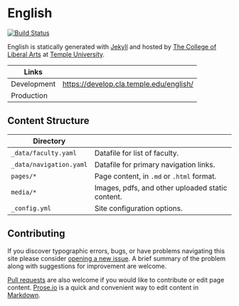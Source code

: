 # English

[![Build Status][travis-img]][travis]

English is statically generated with [Jekyll](https://jekyllrb.com) and hosted by [The College of Liberal Arts](https://liberalarts.temple.edu) at [Temple University](https://temple.edu).

| Links |  |
| --- | --- |
| Development | https://develop.cla.temple.edu/english/ |
| Production | |

## Content Structure

| Directory |  |
| --- | --- |
| ````_data/faculty.yaml```` | Datafile for list of faculty. |
| ````_data/navigation.yaml```` | Datafile for primary   navigation links. |
| ````pages/*```` | Page content, in ````.md```` or ````.html```` format. |
| ````media/*```` | Images, pdfs, and other uploaded static content. |
| ````_config.yml```` | Site configuration options. |

## Contributing

If you discover typographic errors, bugs, or have problems navigating this site please consider [opening a new issue][issue]. A brief summary of the problem along with suggestions for improvement are welcome.

[Pull requests][pr] are also welcome if you would like to contribute or edit page content. [Prose.io][prose] is a quick and convenient way to edit content in [Markdown][md].


[travis]: https://travis-ci.org/TULiberalArts/English
[travis-img]: https://travis-ci.org/TULiberalArts/English.svg?branch=master
[jekyll]: https://https://jekyllrb.com
[issue]: https://github.com/TULiberalArts/English/issues
[pr]: https://help.github.com/articles/about-pull-requests/
[prose]: https://prose.io/#TULiberalArts/English
[md]: http://whatismarkdown.com/
